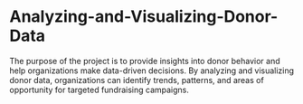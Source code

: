 # Analyzing-and-Visualizing-Donor-Data
The purpose of the project is to provide insights into donor behavior and help organizations make data-driven decisions. By analyzing and visualizing donor data, organizations can identify trends, patterns, and areas of opportunity for targeted fundraising campaigns.
